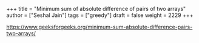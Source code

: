 +++
title = "Minimum sum of absolute difference of pairs of two arrays"
author = ["Seshal Jain"]
tags = ["greedy"]
draft = false
weight = 2229
+++

<https://www.geeksforgeeks.org/minimum-sum-absolute-difference-pairs-two-arrays/>
